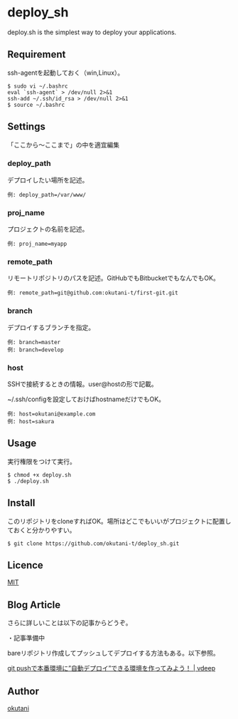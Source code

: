 # deploy_sh

deploy.sh is the simplest way to deploy your applications.

## Requirement

ssh-agentを起動しておく（win,Linux）。

```
$ sudo vi ~/.bashrc
eval `ssh-agent` > /dev/null 2>&1
ssh-add ~/.ssh/id_rsa > /dev/null 2>&1
$ source ~/.bashrc
```

## Settings

「ここから～ここまで」の中を適宜編集

### deploy_path

デプロイしたい場所を記述。

```
例: deploy_path=/var/www/
```

### proj_name

プロジェクトの名前を記述。

```
例: proj_name=myapp
```

### remote_path

リモートリポジトリのパスを記述。GitHubでもBitbucketでもなんでもOK。

```
例: remote_path=git@github.com:okutani-t/first-git.git
```

### branch

デプロイするブランチを指定。

```
例: branch=master
例: branch=develop
```

### host

SSHで接続するときの情報。user@hostの形で記載。

~/.ssh/configを設定しておけばhostnameだけでもOK。

```
例: host=okutani@example.com
例: host=sakura
```

## Usage

実行権限をつけて実行。

```
$ chmod +x deploy.sh
$ ./deploy.sh
```

## Install

このリポジトリをcloneすればOK。場所はどこでもいいがプロジェクトに配置しておくと分かりやすい。

```
$ git clone https://github.com/okutani-t/deploy_sh.git
```

## Licence

[MIT](https://github.com/tcnksm/tool/blob/master/LICENCE)

## Blog Article

さらに詳しいことは以下の記事からどうぞ。

・記事準備中

bareリポジトリ作成してプッシュしてデプロイする方法もある。以下参照。

[git pushで本番環境に”自動デプロイ”できる環境を作ってみよう！ | vdeep](http://vdeep.net/git-push-deploy)

## Author

[okutani](http://okutani.net)
